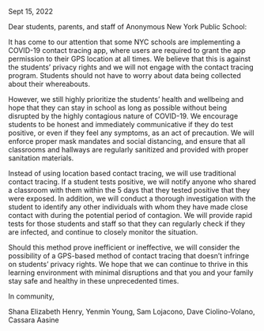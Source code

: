 Sept 15, 2022


Dear students, parents, and staff of Anonymous New York Public School:

It has come to our attention that some NYC schools are implementing a COVID-19 contact tracing app, where users are required to grant the app permission to their GPS location at all times. We believe that this is against the students’ privacy rights and we will not engage with the contact tracing program. Students should not have to worry about data being collected about their whereabouts.

However, we still highly prioritize the students’ health and wellbeing and hope that they can stay in school as long as possible without being disrupted by the highly contagious nature of COVID-19. We encourage students to be honest and immediately communicative if they do test positive, or even if they feel any symptoms, as an act of precaution. We will enforce proper mask mandates and social distancing, and ensure that all classrooms and hallways are regularly sanitized and provided with proper sanitation materials.

Instead of using location based contact tracing, we will use traditional contact tracing. If a student tests positive, we will notify anyone who shared a classroom with them within the 5 days that they tested positive that they were exposed. In addition, we will conduct a thorough investigation with the student to identify any other individuals with whom they have made close contact with during the potential period of contagion. We will provide rapid tests for those students and staff so that they can regularly check if they are infected, and continue to closely monitor the situation.

Should this method prove inefficient or ineffective, we will consider the possibility of a GPS-based method of contact tracing that doesn’t infringe on students’ privacy rights. We hope that we can continue to thrive in this learning environment with minimal disruptions and that you and your family stay safe and healthy in these unprecedented times.

In community,

Shana Elizabeth Henry, Yenmin Young, Sam Lojacono, Dave Ciolino-Volano, Cassara Aasine
